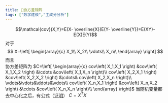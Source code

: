 ```yaml
---
title: 🤖协方差矩阵
tags: ["数学建模","主成分分析"]
---
```

$$\mathcal{cov}(X,Y)=E(X- \overline{X})E(Y- \overline{Y})=E(XY)-E(X)E(Y)$$
对于
$$
X=\left[ \begin{array}{c}
	X_1\\
	X_2\\
	\vdots\\
	X_n\\
\end{array} \right]
$$
而言  
协方差矩阵为
$C=\left[ \begin{array}{c}
	cov\left( X_1,X_1 \right) &cov\left( X_1,X_2 \right) &\cdots &cov\left( X_1,X_n \right)\\
	cov\left( X_2,X_1 \right) &cov\left( X_2,X_2 \right) &\cdots& cov\left( X_2,X_n \right)\\
 \vdots&\vdots&\ddots&\vdots\\
	cov\left( X_n,X_1 \right) &cov\left( X_n,X_2 \right) &\cdots &cov\left( X_n,X_n \right)\\
\end{array} \right]$
当随机变量都去中心化之后，有公式（[证明](https://zhuanlan.zhihu.com/p/438029034)）
$C=X^TX$

